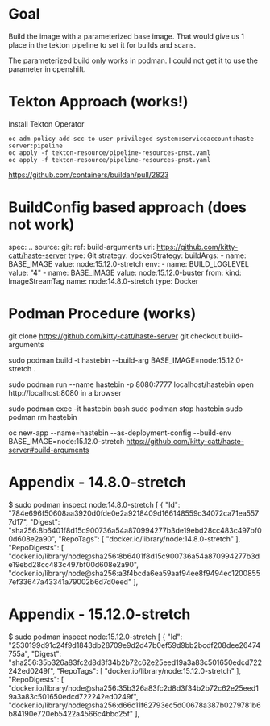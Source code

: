 # Goal

Build the image with a parameterized base image. 
That would give us 1 place in the tekton pipeline to set it for builds and scans.

The parameterized build only works in podman. I could not get it to use the parameter in openshift.

# Tekton Approach (works!)


Install Tekton Operator

    oc adm policy add-scc-to-user privileged system:serviceaccount:haste-server:pipeline
    oc apply -f tekton-resource/pipeline-resources-pnst.yaml 
    oc apply -f tekton-resource/pipeline-resources-pnst.yaml 

https://github.com/containers/buildah/pull/2823

# BuildConfig based approach (does not work)

spec:
  ..
  source:
    git:
      ref: build-arguments
      uri: https://github.com/kitty-catt/haste-server
    type: Git
  strategy:
    dockerStrategy:
      buildArgs:
      - name: BASE_IMAGE
        value: node:15.12.0-stretch
      env:
      - name: BUILD_LOGLEVEL
        value: "4"
      - name: BASE_IMAGE
        value: node:15.12.0-buster
      from:
        kind: ImageStreamTag
        name: node:14.8.0-stretch
    type: Docker


# Podman Procedure (works)

git clone https://github.com/kitty-catt/haste-server
git checkout build-arguments

sudo podman build -t hastebin --build-arg  BASE_IMAGE=node:15.12.0-stretch .

sudo podman run --name hastebin -p 8080:7777 localhost/hastebin
open http://localhost:8080 in a browser

sudo podman exec -it hastebin bash
sudo podman stop hastebin
sudo podman rm hastebin

oc new-app --name=hastebin --as-deployment-config --build-env BASE_IMAGE=node:15.12.0-stretch https://github.com/kitty-catt/haste-server#build-arguments



# Appendix - 14.8.0-stretch

$ sudo podman inspect node:14.8.0-stretch
[
    {
        "Id": "784e696f50608aa3920d0fde0e2a9218409d166148559c34072ca71ea5577d17",
        "Digest": "sha256:8b6401f8d15c900736a54a870994277b3de19ebd28cc483c497bf00d608e2a90",
        "RepoTags": [
            "docker.io/library/node:14.8.0-stretch"
        ],
        "RepoDigests": [
            "docker.io/library/node@sha256:8b6401f8d15c900736a54a870994277b3de19ebd28cc483c497bf00d608e2a90",
            "docker.io/library/node@sha256:a3f4bcda6ea59aaf94ee8f9494ec12008557ef33647a43341a79002b6d7d0eed"
        ],

# Appendix - 15.12.0-stretch

$ sudo podman inspect node:15.12.0-stretch
[
    {
        "Id": "2530199d91c24f9d1843db28709e9d2d47b0ef59d9bb2bcdf208dee26474755a",
        "Digest": "sha256:35b326a83fc2d8d3f34b2b72c62e25eed19a3a83c501650edcd722242ed0249f",
        "RepoTags": [
            "docker.io/library/node:15.12.0-stretch"
        ],
        "RepoDigests": [
            "docker.io/library/node@sha256:35b326a83fc2d8d3f34b2b72c62e25eed19a3a83c501650edcd722242ed0249f",
            "docker.io/library/node@sha256:d66c11f62793ec5d00678a387b0279781b6b84190e720eb5422a4566c4bbc25f"
        ],
